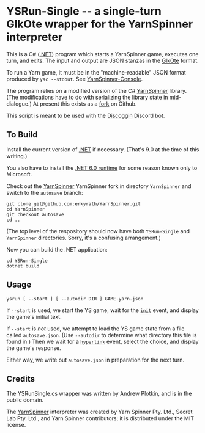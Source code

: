 # YSRun-Single -- a single-turn GlkOte wrapper for the YarnSpinner interpreter

This is a C# ([.NET][dotnet]) program which starts a YarnSpinner game, executes one turn, and exits. The input and output are JSON stanzas in the [GlkOte][] format.

To run a Yarn game, it must be in the "machine-readable" JSON format produced by `ysc --stdout`. See [YarnSpinner-Console][ysconsole].

The program relies on a modified version of the C# [YarnSpinner][] library. (The modifications have to do with serializing the library state in mid-dialogue.) At present this exists as a [fork][ysfork] on Github.

This script is meant to be used with the [Discoggin][] Discord bot.

[YarnSpinner]: https://github.com/YarnSpinnerTool/YarnSpinner
[ysconsole]: https://github.com/YarnSpinnerTool/YarnSpinner-Console
[ysfork]: https://github.com/erkyrath/YarnSpinner/tree/autosave
[Discoggin]: https://github.com/iftechfoundation/discoggin
[GlkOte]: https://eblong.com/zarf/glk/glkote/docs.html
[GlkOteInit]: https://eblong.com/zarf/glk/glkote/docs.html#input
[dotnet]: https://dotnet.microsoft.com/en-us/download

## To Build

Install the current version of [.NET][dotnet] if necessary. (That's 9.0 at the time of this writing.)

You also have to install the [.NET 6.0 runtime][net6] for some reason known only to Microsoft.

[net6]: https://aka.ms/dotnet-core-applaunch?framework=Microsoft.NETCore.App&framework_version=6.0.0

Check out the [YarnSpinner][ysfork] YarnSpinner fork in directory `YarnSpinner` and switch to the `autosave` branch:

```
git clone git@github.com:erkyrath/YarnSpinner.git
cd YarnSpinner
git checkout autosave
cd ..
```

(The top level of the respository should now have both `YSRun-Single` and `YarnSpinner` directories. Sorry, it's a confusing arrangement.)

Now you can build the .NET application:

```
cd YSRun-Single
dotnet build
```

## Usage

```
ysrun [ --start ] [ --autodir DIR ] GAME.yarn.json
```

If `--start` is used, we start the YS game, wait for the [`init`][GlkOteInit] event, and display the game's initial text. 

If `--start` is *not* used, we attempt to load the YS game state from a file called `autosave.json`. (Use `--autodir` to determine what directory this file is found in.) Then we wait for a [`hyperlink`][GlkOteInit] event, select the choice, and display the game's response.

Either way, we write out `autosave.json` in preparation for the next turn.

## Credits

The YSRunSingle.cs wrapper was written by Andrew Plotkin, and is in the public domain.

The [YarnSpinner][] interpreter was created by Yarn Spinner Pty. Ltd., Secret Lab Pty. Ltd., and Yarn Spinner contributors; it is distributed under the MIT license.
